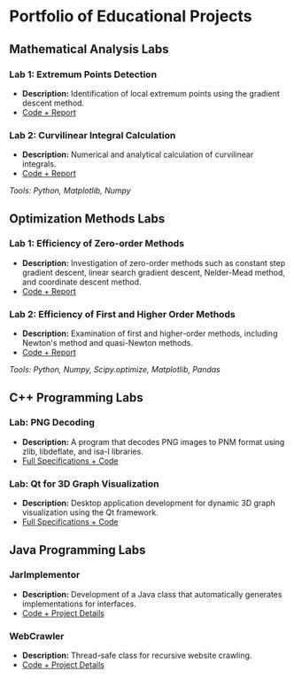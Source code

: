 # Portfolio of Educational Projects

## Mathematical Analysis Labs
### Lab 1: Extremum Points Detection
- **Description:** Identification of local extremum points using the gradient descent method.
- [Code + Report](#)

### Lab 2: Curvilinear Integral Calculation
- **Description:** Numerical and analytical calculation of curvilinear integrals.
- [Code + Report](#)

*Tools: Python, Matplotlib, Numpy*

## Optimization Methods Labs
### Lab 1: Efficiency of Zero-order Methods
- **Description:** Investigation of zero-order methods such as constant step gradient descent, linear search gradient descent, Nelder-Mead method, and coordinate descent method.
- [Code + Report](#)

### Lab 2: Efficiency of First and Higher Order Methods
- **Description:** Examination of first and higher-order methods, including Newton's method and quasi-Newton methods.
- [Code + Report](#)

*Tools: Python, Numpy, Scipy.optimize, Matplotlib, Pandas*

## C++ Programming Labs
### Lab: PNG Decoding
- **Description:** A program that decodes PNG images to PNM format using zlib, libdeflate, and isa-l libraries.
- [Full Specifications + Code](#)

### Lab: Qt for 3D Graph Visualization
- **Description:** Desktop application development for dynamic 3D graph visualization using the Qt framework.
- [Full Specifications + Code](#)

## Java Programming Labs
### JarImplementor
- **Description:** Development of a Java class that automatically generates implementations for interfaces.
- [Code + Project Details](#)

### WebCrawler
- **Description:** Thread-safe class for recursive website crawling.
- [Code + Project Details](#)

